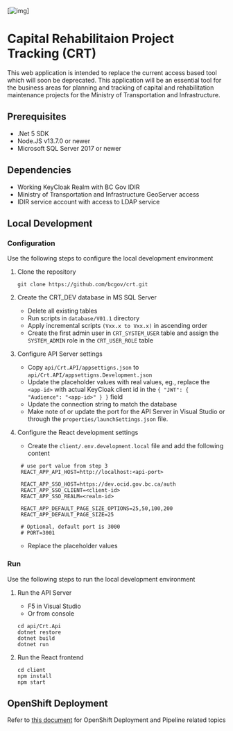 [![img](https://img.shields.io/badge/Lifecycle-Experimental-339999)]

# Capital Rehabilitaion Project Tracking (CRT)

This web application is intended to replace the current access based tool which will soon be deprecated. This application will be an essential tool for the business areas for planning and tracking of capital and rehabilitation maintenance projects for the Ministry of Transportation and Infrastructure.

## Prerequisites

- .Net 5 SDK
- Node.JS v13.7.0 or newer
- Microsoft SQL Server 2017 or newer

## Dependencies

- Working KeyCloak Realm with BC Gov IDIR
- Ministry of Transportation and Infrastructure GeoServer access
- IDIR service account with access to LDAP service

## Local Development

### Configuration

Use the following steps to configure the local development environment

1. Clone the repository

   ```
   git clone https://github.com/bcgov/crt.git
   ```

2. Create the CRT_DEV database in MS SQL Server

   - Delete all existing tables
   - Run scripts in `database/V01.1` directory
   - Apply incremental scripts `(Vxx.x to Vxx.x)` in ascending order
   - Create the first admin user in `CRT_SYSTEM_USER` table and assign the `SYSTEM_ADMIN` role in the `CRT_USER_ROLE` table

3. Configure API Server settings

   - Copy `api/Crt.API/appsettigns.json` to `api/Crt.API/appsettigns.Development.json`
   - Update the placeholder values with real values, eg., replace the `<app-id>` with actual KeyCloak client id in the `{ "JWT": { "Audience": "<app-id>" } }` field
   - Update the connection string to match the database
   - Make note of or update the port for the API Server in Visual Studio or through the `properties/launchSettings.json` file.

4. Configure the React development settings

   - Create the `client/.env.development.local` file and add the following content

   ```
    # use port value from step 3
    REACT_APP_API_HOST=http://localhost:<api-port>

    REACT_APP_SSO_HOST=https://dev.ocid.gov.bc.ca/auth
    REACT_APP_SSO_CLIENT=<client-id>
    REACT_APP_SSO_REALM=<realm-id>

    REACT_APP_DEFAULT_PAGE_SIZE_OPTIONS=25,50,100,200
    REACT_APP_DEFAULT_PAGE_SIZE=25

    # Optional, default port is 3000
    # PORT=3001
   ```

   - Replace the placeholder values

### Run

Use the following steps to run the local development environment

1. Run the API Server

   - F5 in Visual Studio
   - Or from console

   ```
   cd api/Crt.Api
   dotnet restore
   dotnet build
   dotnet run
   ```

2. Run the React frontend
   ```
   cd client
   npm install
   npm start
   ```

## OpenShift Deployment

Refer to [this document](openshift/README.md) for OpenShift Deployment and Pipeline related topics
